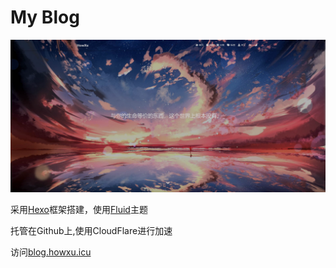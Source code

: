 # My Blog

![主页](./ss.png)

采用[Hexo](https://hexo.io/zh-cn/)框架搭建，使用[Fluid](https://github.com/fluid-dev/hexo-theme-fluid)主题

托管在Github上,使用CloudFlare进行加速

访问[blog.howxu.icu](blog.howxu.icu)